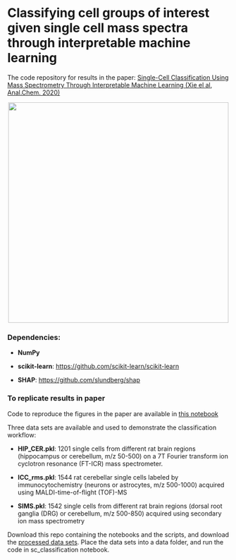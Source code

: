 # Classifying cell groups of interest given single cell mass spectra through interpretable machine learning
The code repository for results in the paper: 
[Single-Cell Classification Using Mass Spectrometry Through Interpretable Machine Learning (Xie el al, Anal.Chem. 2020)](https://pubs.acs.org/doi/10.1021/acs.analchem.0c01660)

<p align="center">
<img src="https://github.com/richardxie1119/SCCML/blob/master/figure/main.png" width="500",align="middle">
</p>


### Dependencies:
- **NumPy**

- **scikit-learn**: https://github.com/scikit-learn/scikit-learn

- **SHAP**: https://github.com/slundberg/shap


### To replicate results in paper
Code to reproduce the figures in the paper are available in [this notebook](https://github.com/richardxie1119/SCCML/blob/master/notebooks/sc_classification.ipynb)

Three data sets are available and used to demonstrate the classification workflow:
- **HIP_CER.pkl**: 1201 single cells from different rat brain regions (hippocampus or cerebellum, m/z 50-500) on a 7T Fourier transform ion cyclotron resonance (FT-ICR) mass spectrometer.

- **ICC_rms.pkl**: 1544 rat cerebellar single cells labeled by immunocytochemistry (neurons or astrocytes, m/z 500-1000) acquired using MALDI-time-of-flight (TOF)-MS

- **SIMS.pkl**: 1542 single cells from different rat brain regions (dorsal root ganglia (DRG) or cerebellum, m/z 500-850) acquired using secondary ion mass spectrometry

Download this repo containing the notebooks and the scripts, and download the [processed data sets](https://drive.google.com/drive/folders/1a__5nrhcNX8ePqD31NZlsYlWKyIZaT8W?usp=sharing). Place the data sets into a data folder, and run the code in sc_classification notebook.


